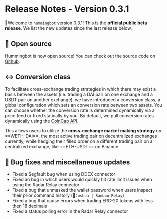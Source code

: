 # Release Notes - Version 0.3.1

🚀Welcome to `hummingbot` version 0.3.1! This is the **official public beta release**. We list the new updates since the last release below.

## 🙌 Open source

Hummingbot is now open source! You can check out the source code on [Github](https://github.com/coinalpha/hummingbot).

## ↔️ Conversion class

To facilitate cross-exchange trading strategies in which there may exist a basis between the assets (i.e. trading a DAI pair on one exchange and a USDT pair on another exchange), we have introduced a conversion class, a global configuration which sets an conversion rate between two assets. You can choose whether the conversion rate is determined dynamically via a price feed or fixed statically by you. By default, we pull conversion rates dynamically using the [CoinCap API](https://docs.coincap.io/).

This allows users to utilize the **cross-exchange market making strategy** on ==WETH-DAI==, the most active trading pair on decentralized exchanges currently, while hedging their filled order on a different trading pair on a centralized exchange, like ==ETH-USDT== on Binance.

## 🐞 Bug fixes and miscellaneous updates

* Fixed a Segfault bug when using DDEX connector
* Fixed an bug in which users would quickly hit rate limit issues when using the Radar Relay connector
* Fixed a bug that unmasked the wallet password when users inspect their prior command history (🙏`Joshua | Bamboo Relay`)
* Fixed a bug that cause errors when trading ERC-20 tokens with less then 18 decimals
* Fixed a status polling error in the Radar Relay connector